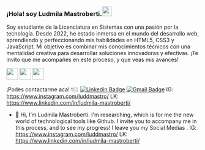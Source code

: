 ### ¡Hola! soy Ludmila Mastroberti.<img src="https://media.giphy.com/media/hvRJCLFzcasrR4ia7z/giphy.gif" width="25px">

Soy estudiante de la Licenciatura en Sistemas con una pasión por la tecnología. Desde 2022, he estado inmersa en el mundo del desarrollo web, aprendiendo y perfeccionando mis habilidades en HTML5, CSS3 y JavaScript. Mi objetivo es combinar mis conocimientos técnicos con una mentalidad creativa para desarrollar soluciones innovadoras y efectivas.
¡Te invito que me acompañes en este proceso, y que veas mis avances!

<img src = 'https://github.com/MarikIshtar007/MarikIshtar007/blob/master/images/html.svg' width='30'/> <img src = 'https://github.com/MarikIshtar007/MarikIshtar007/blob/master/images/css.svg' width='30'/> <img src = 'https://github.com/MarikIshtar007/MarikIshtar007/blob/master/images/js.svg' width='30'/>

¡Podes contactarme aca! 👇🏼
[![Linkedin Badge](https://img.shields.io/badge/-LudmilaMastroberti-blue?style=flat-square&logo=Linkedin&logoColor=white&link=https://www.linkedin.com/in/Ludmila-Mastroberti)]( https://www.linkedin.com/in/ludmila-mastroberti) [![Gmail Badge](https://img.shields.io/badge/-ludmilabelenmastroberti@gmail.com-c14438?style=flat-square&logo=Gmail&logoColor=white&link=mailto:ludmilabelenmastroberti@gmail.com)](mailto:ludmilabelenmastroberti@gmail.com)
IG: https://www.instagram.com/luddmastro/
LK: https://www.linkedin.com/in/ludmila-mastroberti/


- 👋 Hi, I’m Ludmila Mastroberti.
   I'm  researching, which is for me the new world of technological tools like Github.
I invite you to accompany me in this process, and to see my progress!
I leave you my Social Medias
.
IG: https://www.instagram.com/luddmastro/
LK: https://www.linkedin.com/in/ludmila-mastroberti/
<!---
luddmastro/luddmastro is a ✨ special ✨ repository because its `README.md` (this file) appears on your GitHub profile.
You can click the Preview link to take a look at your changes.
--->

